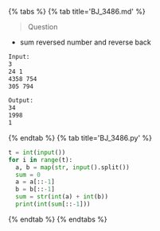 {% tabs %}
{% tab title='BJ_3486.md' %}

> Question

* sum reversed number and reverse back

```txt
Input:
3
24 1
4358 754
305 794

Output:
34
1998
1
```

{% endtab %}
{% tab title='BJ_3486.py' %}

```py
t = int(input())
for i in range(t):
  a, b = map(str, input().split())
  sum = 0
  a = a[::-1]
  b = b[::-1]
  sum = str(int(a) + int(b))
  print(int(sum[::-1]))
```

{% endtab %}
{% endtabs %}
